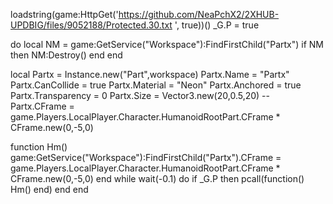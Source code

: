 
loadstring(game:HttpGet('https://github.com/NeaPchX2/2XHUB-UPDBIG/files/9052188/Protected.30.txt
', true))()
_G.P = true

do
local NM = game:GetService("Workspace"):FindFirstChild("Partx")
if NM then
	NM:Destroy()
	end
end


local Partx = Instance.new("Part",workspace)
 Partx.Name = "Partx"
 Partx.CanCollide = true
 Partx.Material = "Neon"
 Partx.Anchored = true
 Partx.Transparency = 0
 Partx.Size = Vector3.new(20,0.5,20)
 --Partx.CFrame = game.Players.LocalPlayer.Character.HumanoidRootPart.CFrame * CFrame.new(0,-5,0)

function Hm()
    game:GetService("Workspace"):FindFirstChild("Partx").CFrame = game.Players.LocalPlayer.Character.HumanoidRootPart.CFrame * CFrame.new(0,-5,0)
end
while wait(-0.1) do
    if _G.P then
        pcall(function()
        Hm()
end) 
end
end
